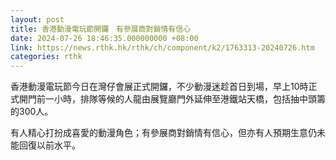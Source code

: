 ```yaml
---
layout: post
title: 香港動漫電玩節開鑼　有參展商對銷情有信心
date: 2024-07-26 18:46:35.000000000 +08:00
link: https://news.rthk.hk/rthk/ch/component/k2/1763313-20240726.htm
categories: rthk
---
```


香港動漫電玩節今日在灣仔會展正式開鑼，不少動漫迷趁首日到場，早上10時正式開門前一小時，排隊等候的人龍由展覽廳門外延伸至港鐵站天橋，包括抽中頭籌的300人。

有人精心打扮成喜愛的動漫角色；有參展商對銷情有信心，但亦有人預期生意仍未能回復以前水平。
